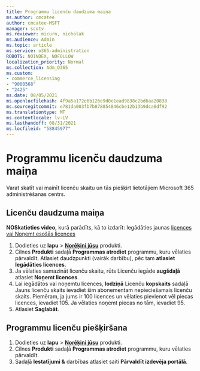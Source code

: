 ```yaml
---
title: Programmu licenču daudzuma maiņa
ms.author: cmcatee
author: cmcatee-MSFT
manager: scotv
ms.reviewer: micurn, nicholak
ms.audience: Admin
ms.topic: article
ms.service: o365-administration
ROBOTS: NOINDEX, NOFOLLOW
localization_priority: Normal
ms.collection: Adm_O365
ms.custom:
- commerce_licensing
- "9000568"
- "2425"
ms.date: 08/05/2021
ms.openlocfilehash: 4f9a5a172e6b126e9d0e1ead9838c2bd6aa20838
ms.sourcegitcommit: e781da003fb7b878854846cbe12b13b9dca8df92
ms.translationtype: MT
ms.contentlocale: lv-LV
ms.lasthandoff: 08/31/2021
ms.locfileid: "58845977"
---
```

# <a name="change-app-license-quantity"></a>Programmu licenču daudzuma maiņa

Varat skatīt vai mainīt licenču skaitu un tās piešķirt lietotājiem Microsoft 365 administrēšanas centrs.

## <a name="to-change-license-quantity"></a>Licenču daudzuma maiņa

**NOSkatieties video,** kurā parādīts, kā to izdarīt: Iegādāties jaunas [licences](https://go.microsoft.com/fwlink/p/?linkid=2154857) [vai Noņemt esošās licences](https://go.microsoft.com/fwlink/p/?linkid=2154938)

1. Dodieties uz **lapu**  >  **[Norēķini jūsu](https://go.microsoft.com/fwlink/p/?linkid=842054)** produkti.
2. Cilnes **Produkti** sadaļā **Programmas atrodiet** programmu, kuru vēlaties pārvaldīt. Atlasiet daudzpunkti (vairāk darbību), pēc tam **atlasiet Iegādāties licences**.
3. Ja vēlaties samazināt licenču skaitu, rūts Licenču iegāde **augšdaļā** atlasiet **Noņemt licences**.
4. Lai iegādātos vai noņemtu licences, **lodziņā** Licenču **kopskaits** sadaļā Jauns licenču skaits ievadiet šim abonementam nepieciešamais licenču skaits. Piemēram, ja jums ir 100 licences un vēlaties pievienot vēl piecas licences, ievadiet 105. Ja vēlaties noņemt piecas no tām, ievadiet 95.
5. Atlasiet **Saglabāt**.

## <a name="to-assign-app-licenses"></a>Programmu licenču piešķiršana

1. Dodieties uz **lapu**  >  **[Norēķini jūsu](https://go.microsoft.com/fwlink/p/?linkid=842054)** produkti.
2. Cilnes **Produkti** sadaļā **Programmas atrodiet** programmu, kuru vēlaties pārvaldīt.
3. Sadaļā **Iestatījumi &** darbības atlasiet saiti **Pārvaldīt izdevēja portālā**.